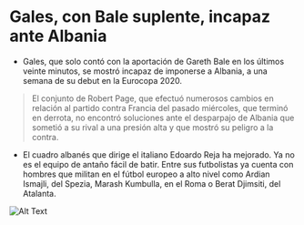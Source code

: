 # Gales, con Bale suplente, incapaz ante Albania

* Gales, que solo contó con la aportación de Gareth Bale en los últimos veinte minutos, se mostró incapaz de imponerse a Albania, a una semana de su debut en la Eurocopa 2020.

> El conjunto de Robert Page, que efectuó numerosos cambios en relación al partido contra Francia del pasado miércoles, que terminó en derrota, no encontró soluciones ante el 
> desparpajo de Albania que sometió a su rival a una presión alta y que mostró su peligro a la contra.

* El cuadro albanés que dirige el italiano Edoardo Reja ha mejorado. Ya no es el equipo de antaño fácil de batir. Entre sus futbolistas ya cuenta con hombres que militan en el 
fútbol europeo a alto nivel como Ardian Ismajli, del Spezia, Marash Kumbulla, en el Roma o Berat Djimsiti, del Atalanta.

![Alt Text](https://www.mundodeportivo.com/r/GODO/MD/p8/Futbol/Imagenes/2021/06/05/Recortada/1321937635_20210605192021-kSMH--980x554@MundoDeportivo-Web.jpg)
